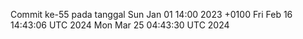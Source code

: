 Commit ke-55 pada tanggal Sun Jan 01 14:00 2023 +0100
Fri Feb 16 14:43:06 UTC 2024
Mon Mar 25 04:43:30 UTC 2024
